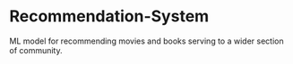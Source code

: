 # Recommendation-System
ML model for recommending movies and books serving to a wider section of community. 
